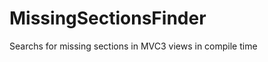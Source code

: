 MissingSectionsFinder
=====================

Searchs for missing sections in MVC3 views in compile time